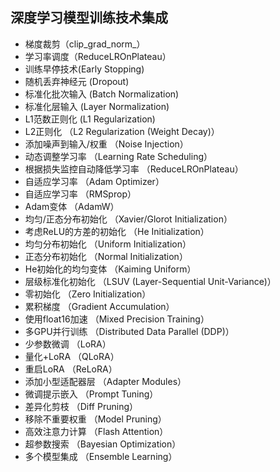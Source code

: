 ## 深度学习模型训练技术集成
- 梯度裁剪（clip_grad_norm_）
- 学习率调度（ReduceLROnPlateau）
- 训练早停技术(Early Stopping)
- 随机丢弃神经元 (Dropout)
- 标准化批次输入 (Batch Normalization) 
- 标准化层输入 (Layer Normalization)
- L1范数正则化 (L1 Regularization)
- L2正则化 （L2 Regularization (Weight Decay)）
- 添加噪声到输入/权重 （Noise Injection）
- 动态调整学习率 （Learning Rate Scheduling）
- 根据损失监控自动降低学习率 （ReduceLROnPlateau）
- 自适应学习率 （Adam Optimizer）
- 自适应学习率 （RMSprop）
- Adam变体 （AdamW）
- 均匀/正态分布初始化 （Xavier/Glorot Initialization）
- 考虑ReLU的方差的初始化 （He Initialization）
- 均匀分布初始化 （Uniform Initialization）
- 正态分布初始化 （Normal Initialization）
- He初始化的均匀变体 （Kaiming Uniform）
- 层级标准化初始化 （LSUV (Layer-Sequential Unit-Variance)）
- 零初始化 （Zero Initialization）
- 累积梯度 （Gradient Accumulation）
- 使用float16加速 （Mixed Precision Training）
- 多GPU并行训练 （Distributed Data Parallel (DDP)）
- 少参数微调 （LoRA）
- 量化+LoRA （QLoRA）
- 重启LoRA （ReLoRA）
- 添加小型适配器层 （Adapter Modules）
- 微调提示嵌入 （Prompt Tuning）
- 差异化剪枝 （Diff Pruning）
- 移除不重要权重 （Model Pruning）
- 高效注意力计算 （Flash Attention）
- 超参数搜索 （Bayesian Optimization）
- 多个模型集成 （Ensemble Learning）
